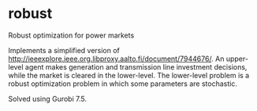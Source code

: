 # robust
Robust optimization for power markets

Implements a simplified version of http://ieeexplore.ieee.org.libproxy.aalto.fi/document/7944676/. An upper-level agent makes
generation and transmission line investment decisions, while the market is cleared in the lower-level. The lower-level
problem is a robust optimization problem in which some parameters are stochastic.

Solved using Gurobi 7.5.
